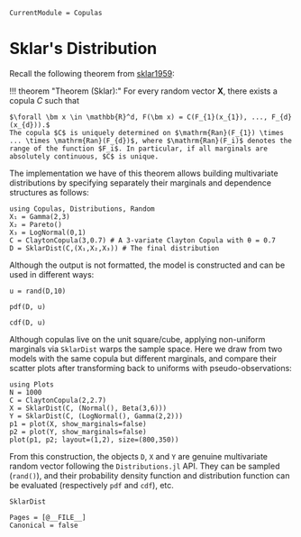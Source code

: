 ```@meta
CurrentModule = Copulas
```

# Sklar's Distribution

Recall the following theorem from [sklar1959](@cite):

!!! theorem "Theorem (Sklar):"
    For every random vector $\bm X$, there exists a copula $C$ such that

    $\forall \bm x \in \mathbb{R}^d, F(\bm x) = C(F_{1}(x_{1}), ..., F_{d}(x_{d})).$
    The copula $C$ is uniquely determined on $\mathrm{Ran}(F_{1}) \times ... \times \mathrm{Ran}(F_{d})$, where $\mathrm{Ran}(F_i)$ denotes the range of the function $F_i$. In particular, if all marginals are absolutely continuous, $C$ is unique.


The implementation we have of this theorem allows building multivariate distributions by specifying separately their marginals and dependence structures as follows:


```@example 2
using Copulas, Distributions, Random
X₁ = Gamma(2,3)
X₂ = Pareto()
X₃ = LogNormal(0,1)
C = ClaytonCopula(3,0.7) # A 3-variate Clayton Copula with θ = 0.7
D = SklarDist(C,(X₁,X₂,X₃)) # The final distribution
```

Although the output is not formatted, the model is constructed and can be used in different ways: 

```@example 2
u = rand(D,10)
```

```@example 2
pdf(D, u)
```
```@example 2
cdf(D, u)
```

Although copulas live on the unit square/cube, applying non-uniform marginals via `SklarDist`
warps the sample space. Here we draw from two models with the same copula but different marginals,
and compare their scatter plots after transforming back to uniforms with pseudo-observations:

```@example 2
using Plots
N = 1000
C = ClaytonCopula(2,2.7)
X = SklarDist(C, (Normal(), Beta(3,6)))
Y = SklarDist(C, (LogNormal(), Gamma(2,2)))
p1 = plot(X, show_marginals=false)
p2 = plot(Y, show_marginals=false)
plot(p1, p2; layout=(1,2), size=(800,350))
```

From this construction, the objects `D`, `X` and `Y` are genuine multivariate random vector following the `Distributions.jl` API. They can be sampled (`rand()`), and their probability density function and distribution function can be evaluated (respectively `pdf` and `cdf`), etc.

```@docs
SklarDist
```

```@bibliography
Pages = [@__FILE__]
Canonical = false
```